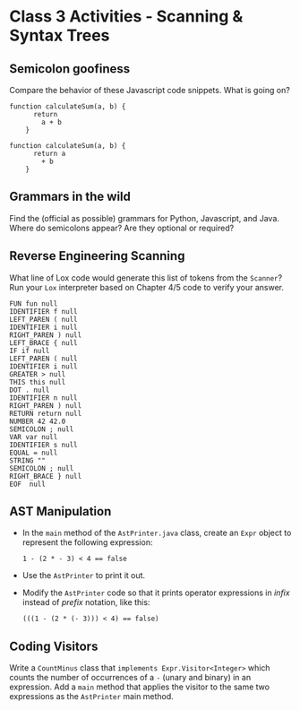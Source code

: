 
# Class 3 Activities - Scanning & Syntax Trees

## Semicolon goofiness

Compare the behavior of these Javascript code snippets. What is going on?

```
function calculateSum(a, b) {
      return 
        a + b
    }
```

```
function calculateSum(a, b) {
      return a 
        + b
    }
```

## Grammars in the wild

Find the (official as possible) grammars for Python, Javascript, and Java. Where do semicolons appear? Are they optional or required?

## Reverse Engineering Scanning 

What line of Lox code would generate this list of tokens from the `Scanner`? Run your `Lox` interpreter based on Chapter 4/5 code to verify your answer.

```
FUN fun null
IDENTIFIER f null
LEFT_PAREN ( null
IDENTIFIER i null
RIGHT_PAREN ) null
LEFT_BRACE { null
IF if null
LEFT_PAREN ( null
IDENTIFIER i null
GREATER > null
THIS this null
DOT . null
IDENTIFIER n null
RIGHT_PAREN ) null
RETURN return null
NUMBER 42 42.0
SEMICOLON ; null
VAR var null
IDENTIFIER s null
EQUAL = null
STRING "" 
SEMICOLON ; null
RIGHT_BRACE } null
EOF  null
```

## AST Manipulation

- In the `main` method of the `AstPrinter.java` class, create an `Expr` object to represent the following expression:

      1 - (2 * - 3) < 4 == false

- Use the `AstPrinter` to print it out.

- Modify the `AstPrinter` code so that it prints operator expressions in *infix* instead of *prefix* notation, like this:

      (((1 - (2 * (- 3))) < 4) == false)

## Coding Visitors

Write a `CountMinus` class that `implements Expr.Visitor<Integer>` which counts the number of occurrences of a `-` (unary and binary) in an expression. Add a `main` method that applies the visitor to the same two expressions as the `AstPrinter` main method.


